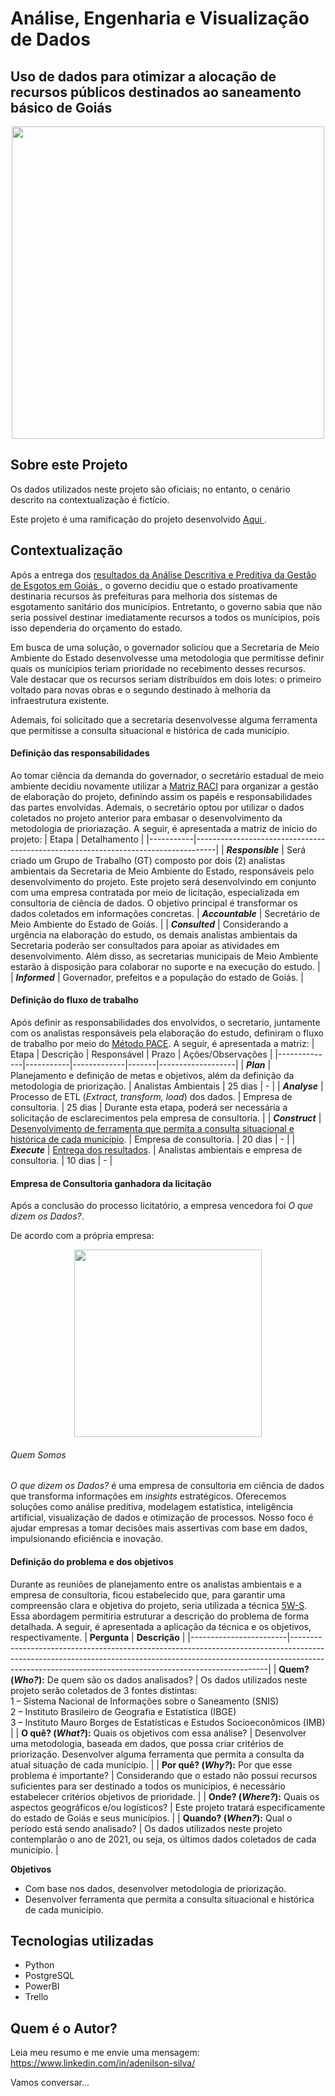 # Análise, Engenharia e Visualização de Dados
##  Uso de dados para otimizar a alocação de recursos públicos destinados ao saneamento básico de Goiás
<div align="center">
  <img src="https://drive.google.com/uc?export=view&id=1a98lYwnDTbwElQLKGG5bvBI0VYLEdx-x" width="500">
</div>

## Sobre este Projeto 
Os dados utilizados neste projeto são oficiais; no entanto, o cenário descrito na contextualização é fictício.

Este projeto é uma ramificação do projeto desenvolvido <a href="https://github.com/Adenilson-silva/wastewater-goias-projeto-1/tree/main" target="_blank"> Aqui </a>.

## Contextualização
Após a entrega dos <a href="https://github.com/Adenilson-silva/wastewater-goias-projeto-1/blob/main/E%20-%20Resultados.md" target="_blank">resultados da Análise Descritiva e Preditiva da Gestão de Esgotos em Goiás </a>, o governo decidiu que o estado proativamente destinaria recursos às prefeituras para melhoria dos sistemas de esgotamento sanitário dos municípios. Entretanto, o governo sabia que não seria possível destinar imediatamente recursos a todos os munícipios, pois isso dependeria do orçamento do estado. 

Em busca de uma solução, o governador soliciou que a Secretaria de Meio Ambiente do Estado desenvolvesse uma metodologia que permitisse definir quais os munícipios teriam prioridade no recebimento desses recursos. Vale destacar que os recursos seriam distribuídos em dois lotes: o primeiro voltado para novas obras e o segundo destinado à melhoria da infraestrutura existente.


Ademais, foi solicitado que a secretaria desenvolvesse alguma ferramenta que permitisse a consulta situacional e histórica de cada município.


#### Definição das responsabilidades
Ao tomar ciência da demanda do governador, o secretário estadual de meio ambiente decidiu novamente utilizar a  <a href="https://www.gov.br/transportes/pt-br/assuntos/portal-da-estrategia/artigos-gestao-estrategica/como-implementar-a-matriz-raci" target="_blank">Matriz RACI</a> para organizar a gestão de elaboração do projeto, definindo assim os papéis e responsabilidades das partes envolvidas. Ademais, o secretário optou por utilizar o dados coletados no projeto anterior para embasar o desenvolvimento da metodologia de prioriazação. A seguir, é apresentada a matriz de inicio do projeto:
| Etapa  | Detalhamento |
|-----------|-----------------------------------------------------------------------------------|
| **_Responsible_** | Será criado um Grupo de Trabalho (GT) composto por dois (2) analistas ambientais da Secretaria de Meio Ambiente do Estado, responsáveis pelo desenvolvimento do projeto. Este projeto será desenvolvindo em conjunto com uma empresa contratada por meio de licitação, especializada em consultoria de ciência de dados. O objetivo principal é transformar os dados coletados em informações concretas.
| **_Accountable_**  | Secretário de Meio Ambiente do Estado de Goiás. |
| **_Consulted_** | Considerando a urgência na elaboração do estudo, os demais analistas ambientais da Secretaria poderão ser consultados para apoiar as atividades em desenvolvimento. Além disso, as secretarias municipais de Meio Ambiente estarão à disposição para colaborar no suporte e na execução do estudo. |
| **_Informed_**  | Governador, prefeitos e a população do estado de Goiás. |


#### Definição do fluxo de trabalho
Após definir as responsabilidades dos envolvidos, o secretario, juntamente com os analistas responsáveis pela elaboração do estudo, definiram o fluxo de trabalho por meio do <a href="https://medium.com/@gelsonm/pace-framework-a-beginners-guide-to-structured-ml-projects-7089b6001615" target="_blank">Método PACE</a>. A seguir, é apresentada a matriz:
| Etapa        | Descrição | Responsável | Prazo | Ações/Observações |
|--------------|-----------|-------------|-------|-------------------|
| **_Plan_**     | Planejamento e definição de metas e objetivos, além da definição da metodologia de priorização. | Analistas Ambientais | 25 dias | - |
| **_Analyse_**       | Processo de ETL (_Extract, transform, load_) dos dados.  | Empresa de consultoria. | 25 dias | Durante esta etapa, poderá ser necessária a solicitação de esclarecimentos pela empresa de consultoria. |
| **_Construct_**    |  <a href="https://github.com/Adenilson-silva/wastewater-goias/blob/main/D%20-%20Cria%C3%A7%C3%A3o%20de%20Modelos%20de%20Machine%20Learning.ipynb" target="_blank"> Desenvolvimento de ferramenta que permita a consulta situacional e histórica de cada município</a>. | Empresa de consultoria. | 20 dias | - |
| **_Execute_**      | <a href="https://github.com/Adenilson-silva/wastewater-goias/blob/main/E%20-%20Conclus%C3%A3o.md" target="_blank">Entrega dos resultados</a>. | Analistas ambientais e empresa de consultoria. | 10 dias | - |

#### Empresa de Consultoria ganhadora da licitação
Após a conclusão do processo licitatório, a empresa vencedora foi *O que dizem os Dados?*.

De acordo com a própria empresa:

<div align="center">
  <img src="https://drive.google.com/uc?export=view&id=1Hs-6FGRgBtCslkh9GsRE5cdtblEB_ENe"  width="300">
</div>

###### Quem Somos
*O que dizem os Dados?* é uma empresa de consultoria em ciência de dados que transforma informações em *insights* estratégicos. Oferecemos soluções como análise preditiva, modelagem estatística, inteligência artificial, visualização de dados e otimização de processos. Nosso foco é ajudar empresas a tomar decisões mais assertivas com base em dados, impulsionando eficiência e inovação.

#### Definição do problema e dos objetivos
Durante as reuniões de planejamento entre os analistas ambientais e a empresa de consultoria, ficou estabelecido que, para garantir uma compreensão clara e objetiva do projeto, seria utilizada a técnica [5W-S](https://www.esalq.usp.br/qualidade/ferramentas/5w1h.htm). Essa abordagem permitiria estruturar a descrição do problema de forma detalhada. A seguir, é apresentada a aplicação da técnica e os objetivos, respectivamente.
| **Pergunta**           | **Descrição**                                                                                                                                                                                                                       |
|------------------------|------------------------------------------------------------------------------------------------------------------------------------------------------------------------------------------------------------------------------------|
| **Quem? (_Who?_):** De quem são os dados analisados?      | Os dados utilizados neste projeto serão coletados de 3 fontes distintas: <br> 1 – Sistema Nacional de Informações sobre o Saneamento (SNIS) <br> 2 – Instituto Brasileiro de Geografia e Estatística (IBGE)<br> 3 – Instituto Mauro Borges de Estatísticas e Estudos Socioeconômicos (IMB) |
| **O quê? (_What?_):** Quais os objetivos com essa análise?     | Desenvolver uma metodologia, baseada em dados, que possa criar critérios de priorização. Desenvolver alguma ferramenta que permita a consulta da atual situação de cada município.                    |
| **Por quê? (_Why?_):** Por que esse problema é importante?   | Considerando que o estado não possui recursos suficientes para ser destinado a todos os municipios, é necessário estabelecer critérios objetivos de prioridade.            |
| **Onde? (_Where?_):** Quais os aspectos geográficos e/ou logísticos?   | Este projeto tratará especificamente do estado de Goiás e seus municípios.                                                                                                                                                         |
| **Quando? (_When?_):** Qual o período está sendo analisado?   | Os dados utilizados neste projeto contemplarão o ano de 2021, ou seja, os últimos dados coletados de cada município.                                                  |

**Objetivos**
- Com base nos dados, desenvolver metodologia de priorização.
- Desenvolver ferramenta que permita a consulta situacional e histórica de cada município.


## Tecnologias utilizadas
- Python
- PostgreSQL
- PowerBI
- Trello


## Quem é o Autor?
Leia meu resumo e me envie uma mensagem: https://www.linkedin.com/in/adenilson-silva/

Vamos conversar...
